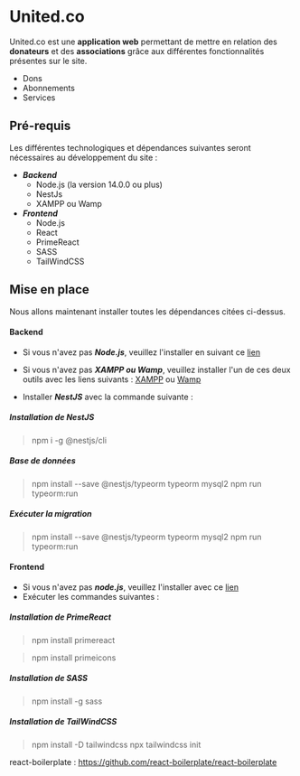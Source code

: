 # United&period;co

United&period;co est une **application web** permettant de mettre en relation des **donateurs** et des **associations** grâce aux différentes fonctionnalités présentes sur le site. 

- Dons 
- Abonnements
- Services

## Pré-requis

Les différentes technologiques et dépendances suivantes seront nécessaires au développement du site :

- ***Backend***
	- Node.js (la version 14.0.0 ou plus)
	- NestJs
	- XAMPP ou Wamp
- ***Frontend***
	- Node.js
	- React
	- PrimeReact
	- SASS
	- TailWindCSS

## Mise en place

Nous allons maintenant installer toutes les dépendances citées ci-dessus.

#### Backend
- Si vous n'avez pas ***Node.js***, veuillez l'installer en suivant ce [lien](https://nodejs.org/en/) 

- Si vous n'avez pas ***XAMPP ou Wamp***, veuillez installer l'un de ces deux outils avec les liens suivants :  [XAMPP](https://www.apachefriends.org/download.html) ou [Wamp](https://sourceforge.net/projects/wampserver/)

- Installer ***NestJS*** avec la commande suivante :
##### Installation de NestJS
> npm i -g @nestjs/cli 

##### Base de données
> npm install --save @nestjs/typeorm typeorm mysql2 
> npm run typeorm:run

##### Exécuter la migration 

> npm install --save @nestjs/typeorm typeorm mysql2 
> npm run typeorm:run

#### Frontend
- Si vous n'avez pas ***node.js***, veuillez l'installer avec ce [lien](https://nodejs.org/en/)
- Exécuter les commandes suivantes : 

##### Installation de PrimeReact

> npm install primereact

> npm install primeicons

##### Installation de SASS

> npm install -g sass

##### Installation de TailWindCSS

> npm install -D tailwindcss 
> npx tailwindcss init

react-boilerplate : https://github.com/react-boilerplate/react-boilerplate


